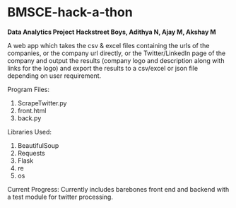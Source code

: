 # BMSCE-hack-a-thon
__Data Analytics Project__
__Hackstreet Boys, Adithya N, Ajay M, Akshay M__

A web app which takes the csv & excel files containing the urls of the companies, or the company url directly, or the Twitter/LinkedIn page of the company and output the results (company logo and description along with links for the logo) and export the results to a csv/excel or json file depending on user requirement.

Program Files:
  1. ScrapeTwitter.py
  2. front.html
  3. back.py
  
  
Libraries Used:
  1. BeautifulSoup
  2. Requests
  3. Flask
  4. re
  5. os
  
Current Progress:
  Currently includes barebones front end and backend with a test module for twitter processing.
